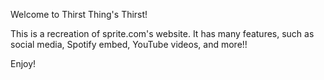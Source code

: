 Welcome to Thirst Thing's Thirst! 

This is a recreation of sprite.com's website. It has many features, such as social media, Spotify embed, YouTube videos, and more!! 

Enjoy!